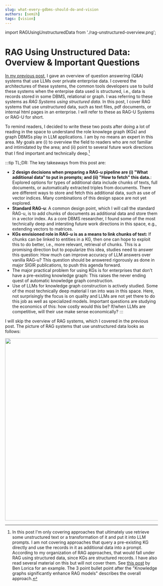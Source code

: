 ```yaml
---
slug: what-every-gdbms-should-do-and-vision
authors: [semih]
tags: [vision]
---
```


import RAGUsingUnstructuredData from './rag-unstructured-overview.png';

# RAG Using Unstructured Data: Overview & Important Questions

[In my previous post](https://kuzudb.com/docusaurus/blog/llms-graphs-part-1), 
I gave an overview of question answering (Q&A) systems that use LLMs
over private enterprise data. I covered the architectures of these systems, the common tools
developers use to build these systems when the enterpise data used is structured, 
i.e., data is records stored in some DBMS, relational or graph. I was referring to
these systems as *RAG Systems using structured data*. In this post, I cover RAG systems 
that use unstructured data, such as text files,
pdf documents, or internal html pages in an enterprise. I will refer to these as RAG-U Systems
or RAG-U for short.

To remind readers, I decided to
write these two posts after doing a lot of reading in the space to understand the role
knowlege graph (KGs) and graph DBMSs play in LLM applications. I am by no means
an expert in this area. My goals are (i) to overview the field to readers who are not 
familiar and intimidated by the area; and (ii) point to several future work directions that I find 
important and technically deep.[^1]

[^1]: In this post I'm only covering approaches
that ultimately use retrieve some unstructured text or a transformation of it and put it 
into LLM prompts. I am not covering approaches that query a pre-existing KG directly and use the records
in it as additional data into a prompt. According to my organization of RAG approaches, 
that would fall under RAG using structured data, since KGs are structured records.
I have also read several material on this but will not cover them. See [this post](https://gradientflow.com/boosting-llms-with-external-knowledge-the-case-for-knowledge-graphs/) by Ben Lorica 
for an example. The 3 point bullet point after the "Knowledge graphs significantly 
enhance RAG models" describes the overall approach. 

:::tip TL;DR: The key takeaways from this post are:
- **2 design decisions when preparing a RAG-u pipeline are (i) "What additional data" to put in prompts; and (ii) "How to fetch" this data.**: Explored options for types of additional data include chunks of texts, full documents, or automatically extracted triples from documents. There are different ways to store and fetch this additional data, such as use of vector indices. Many combinations of this design space are not yet explored.
- **Standard RAG-u**: A common design point, which I will call the standard RAG-u, is to add chunks of documents as additional data and store them in a vector index. As a core DBMS researcher, I found some of the most technically deep and intersting future work directions in this space, e.g., extending vectors to matrices. 
- **KGs envisioned role in RAG-u is as a means to link chunks of text:** If chunks can be linked to entities in a KG, then one can hope to exploit this to do better, i.e., more relevant, retrieval of chunks. This is a promising direction but to popularize this idea, studies need to answer this question: How much can improve accuracy of LLM answers over vanilla RAG-u? This question should be answered rigorously as done in major SIGIR publications, to push this agenda forward.
- The major practical problem for using KGs is for enterprises that don't have a pre-existing knowledge graph:  This raises the never ending quest of automatic knowledge graph construction.
- Use of LLMs for knowledge graph construction is actively studied. Some of the most technically deep material I ran into was in this space. Here, not surprisingly the focus is on quality and LLMs are not yet there to do this job as well as specialized models. Important questions are studying the economics of this: how costly would this be? If/when LLMs are competitive, will their use make sense economically?
:::

I will skip the overview of RAG systems, which I covered in the previous post.
The picture of RAG systems that use unstructured data looks as follows:
<div class="img-center">
<img src={RAGUsingUnstructuredData} width="600"/>
</div>
